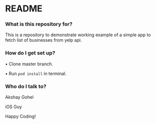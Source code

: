 # README #

### What is this repository for? ###

This is a repository to demonstrate working example of a simple app to fetch list of businesses from yelp api.


### How do I get set up? ###

• Clone master branch.

• Run `pod install` in terminal.

### Who do I talk to? ###
Akshay Gohel

iOS Guy

Happy Coding!
